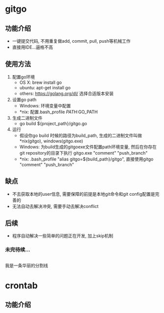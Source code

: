 # gitgo

## 功能介绍
* 一键提交代码, 不用重复做add, commit, pull, push等机械工作
* 直接用IDE...逼格不高

## 使用方法
  1. 配置go环境
     * OS X: brew install go
     * ubuntu: apt-get install go
     * others: https://golang.org/dl/ 选择合适版本安装
  2. 设置go path
     * Windows: 环境变量中配置
     * *nix: 配置.bash_profile $PATH:$GO_PATH
  3. 生成二进制文件
     * go build ${project_path}/gitgo.go
  4. 运行
     * 假设你go build 时候的路径为build_path, 生成的二进制文件叫做 *nix(gitgo), windows(gitgo.exe)
     * Windows: 为build生成的gitgoexe文件配置path环境变量, 然后在你存在git repository的目录下执行 gitgo.exe "comment" "push_branch"
     * *nix: .bash_profile "alias gitgo=${build_path}/gitgo", 直接使用gitgo "comment" "push_branch"
  
## 缺点
* 不去获取本地的user信息, 需要保障的前提是本地git命令和git config配置是完善的  
* 无法自动去解决冲突, 需要手动去解决conflict
  
## 后续
* 程序自动解决一些简单的问题正在开发, 加上skip机制

### 未完待续...

##
我是一条华丽的分割线
##

# crontab

## 功能介绍

